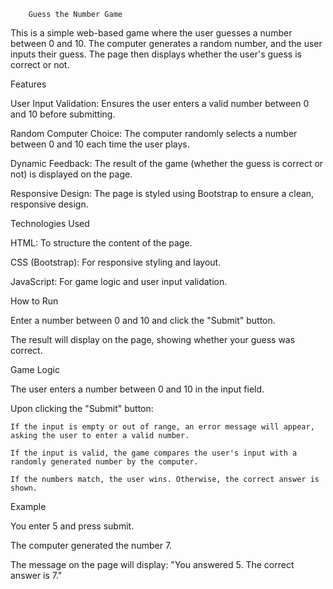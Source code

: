         Guess the Number Game

This is a simple web-based game where the user guesses a number between 0 and 10. The computer generates a random number, and the user inputs their guess. The page then displays whether the user's guess is correct or not.

Features

User Input Validation: Ensures the user enters a valid number between 0 and 10 before submitting.

Random Computer Choice: The computer randomly selects a number between 0 and 10 each time the user plays.

Dynamic Feedback: The result of the game (whether the guess is correct or not) is displayed on the page.

Responsive Design: The page is styled using Bootstrap to ensure a clean, responsive design.

Technologies Used

HTML: To structure the content of the page.

CSS (Bootstrap): For responsive styling and layout.

JavaScript: For game logic and user input validation.

How to Run

Enter a number between 0 and 10 and click the "Submit" button.

The result will display on the page, showing whether your guess was correct.

Game Logic

The user enters a number between 0 and 10 in the input field.

Upon clicking the "Submit" button:

    If the input is empty or out of range, an error message will appear, asking the user to enter a valid number.

    If the input is valid, the game compares the user's input with a randomly generated number by the computer.

    If the numbers match, the user wins. Otherwise, the correct answer is shown.

Example

You enter 5 and press submit.

The computer generated the number 7.

The message on the page will display: "You answered 5. The correct answer is 7."
